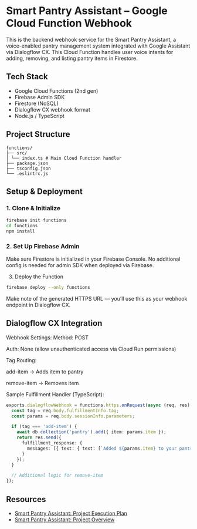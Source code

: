 # Smart Pantry Assistant – Google Cloud Function Webhook

This is the backend webhook service for the Smart Pantry Assistant, a voice-enabled pantry management system integrated with Google Assistant via Dialogflow CX. This Cloud Function handles user voice intents for adding, removing, and listing pantry items in Firestore.

## Tech Stack

- Google Cloud Functions (2nd gen)
- Firebase Admin SDK
- Firestore (NoSQL)
- Dialogflow CX webhook format
- Node.js / TypeScript

## Project Structure
```
functions/
├── src/
│ └── index.ts # Main Cloud Function handler
├── package.json
├── tsconfig.json
└── .eslintrc.js
```

## Setup & Deployment

### 1. Clone & Initialize

```bash
firebase init functions
cd functions
npm install
```

### 2. Set Up Firebase Admin
Make sure Firestore is initialized in your Firebase Console. No additional config is needed for admin SDK when deployed via Firebase.

3. Deploy the Function
```bash
firebase deploy --only functions
```

Make note of the generated HTTPS URL — you’ll use this as your webhook endpoint in Dialogflow CX.

## Dialogflow CX Integration
Webhook Settings:
Method: POST

Auth: None (allow unauthenticated access via Cloud Run permissions)

Tag Routing:

add-item → Adds item to pantry

remove-item → Removes item

Sample Fulfillment Handler (TypeScript):

```ts
exports.dialogflowWebhook = functions.https.onRequest(async (req, res) => {
  const tag = req.body.fulfillmentInfo.tag;
  const params = req.body.sessionInfo.parameters;

  if (tag === 'add-item') {
    await db.collection('pantry').add({ item: params.item });
    return res.send({
      fulfillment_response: {
        messages: [{ text: { text: [`Added ${params.item} to your pantry.`] } }]
      }
    });
  }

  // Additional logic for remove-item 
});

```

## Resources
- [Smart Pantry Assistant: Project Execution Plan](https://docs.google.com/document/d/1JssDPkg--uEA79bTqc58HewIPLeJNF53QGX8u9A5C-o/edit?usp=sharing)
- [Smart Pantry Assistant: Project Overview](https://docs.google.com/document/d/1M_RUGyyI8DmCIYrEZMCRjs2C1C4-Znz6BI2Gmj3ZLoY/edit?usp=sharing)
